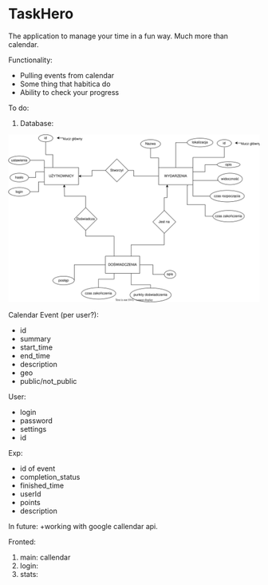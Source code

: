 # TaskHero
 The application to manage your time in a fun way. Much more than calendar. 

Functionality:
+ Pulling events from calendar
+ Some thing that habitica do
+ Ability to check your progress


To do:

1. Database:


![Diagram encji](https://github.com/KasmyrA/Projekt_na_4/raw/main/Docs/Djagram%20encji.svg)

Calendar Event (per user?):
+ id
+ summary
+ start_time
+ end_time
+ description
+ geo
+ public/not_public

User:
+ login
+ password
+ settings
+ id

Exp:
+ id of event
+ completion_status
+ finished_time
+ userId
+ points
+ description



    
    
In future:
        +working with google callendar api.
    
    
Fronted:
1. main: callendar
2. login:
3. stats:


